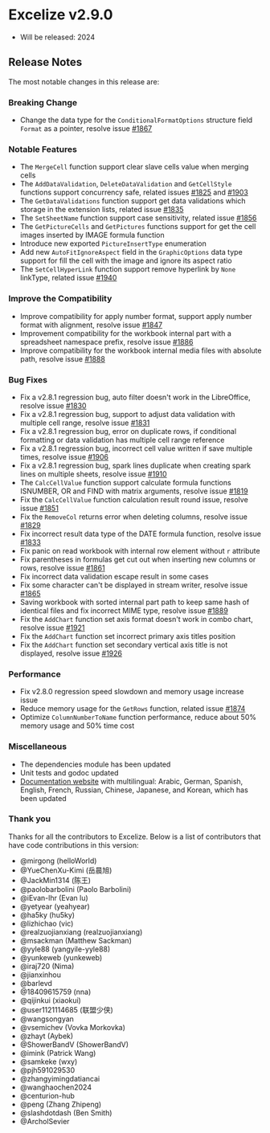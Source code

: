 # Excelize v2.9.0

* Will be released: 2024

## Release Notes

The most notable changes in this release are:

### Breaking Change

* Change the data type for the `ConditionalFormatOptions` structure field `Format` as a pointer, resolve issue [#1867](https://github.com/xuri/excelize/issues/1867)

### Notable Features

* The `MergeCell` function support clear slave cells value when merging cells
* The `AddDataValidation`, `DeleteDataValidation` and `GetCellStyle` functions support concurrency safe, related issues [#1825](https://github.com/xuri/excelize/issues/1825) and [#1903](https://github.com/xuri/excelize/issues/1903)
* The `GetDataValidations` function support get data validations which storage in the extension lists, related issue [#1835](https://github.com/xuri/excelize/issues/1835)
* The `SetSheetName` function support case sensitivity, related issue [#1856](https://github.com/xuri/excelize/issues/1856)
* The `GetPictureCells` and `GetPictures` functions support for get the cell images inserted by IMAGE formula function
* Introduce new exported `PictureInsertType` enumeration
* Add new `AutoFitIgnoreAspect` field in the `GraphicOptions` data type support for fill the cell with the image and ignore its aspect ratio
* The `SetCellHyperLink` function support remove hyperlink by `None` linkType, related issue [#1940](https://github.com/xuri/excelize/issues/1940)

### Improve the Compatibility

* Improve compatibility for apply number format, support apply number format with alignment, resolve issue [#1847](https://github.com/xuri/excelize/issues/1847)
* Improvement compatibility for the workbook internal part with a spreadsheet namespace prefix, resolve issue [#1886](https://github.com/xuri/excelize/issues/1886)
* Improve compatibility for the workbook internal media files with absolute path, resolve issue [#1888](https://github.com/xuri/excelize/issues/1888)

### Bug Fixes

* Fix a v2.8.1 regression bug, auto filter doesn't work in the LibreOffice, resolve issue [#1830](https://github.com/xuri/excelize/issues/1830)
* Fix a v2.8.1 regression bug, support to adjust data validation with multiple cell range, resolve issue [#1831](https://github.com/xuri/excelize/issues/1831)
* Fix a v2.8.1 regression bug, error on duplicate rows, if conditional formatting or data validation has multiple cell range reference
* Fix a v2.8.1 regression bug, incorrect cell value written if save multiple times, resolve issue [#1906](https://github.com/xuri/excelize/issues/1906)
* Fix a v2.8.1 regression bug, spark lines duplicate when creating spark lines on multiple sheets, resolve issue [#1910](https://github.com/xuri/excelize/issues/1910)
* The `CalcCellValue` function support calculate formula functions ISNUMBER, OR and FIND with matrix arguments, resolve issue [#1819](https://github.com/xuri/excelize/issues/1819)
* Fix the `CalcCellValue` function calculation result round issue, resolve issue [#1851](https://github.com/xuri/excelize/issues/1851)
* Fix the `RemoveCol` returns error when deleting columns, resolve issue [#1829](https://github.com/xuri/excelize/issues/1829)
* Fix incorrect result data type of the DATE formula function, resolve issue [#1833](https://github.com/xuri/excelize/issues/1833)
* Fix panic on read workbook with internal row element without `r` attribute
* Fix parentheses in formulas get cut out when inserting new columns or rows, resolve issue [#1861](https://github.com/xuri/excelize/issues/1861)
* Fix incorrect data validation escape result in some cases
* Fix some character can't be displayed in stream writer, resolve issue [#1865](https://github.com/xuri/excelize/issues/1865)
* Saving workbook with sorted internal part path to keep same hash of identical files and fix incorrect MIME type, resolve issue [#1889](https://github.com/xuri/excelize/issues/1889)
* Fix the `AddChart` function set axis format doesn't work in combo chart, resolve issue [#1921](https://github.com/xuri/excelize/issues/1921)
* Fix the `AddChart` function set incorrect primary axis titles position
* Fix the `AddChart` function set secondary vertical axis title is not displayed, resolve issue [#1926](https://github.com/xuri/excelize/issues/1926)

### Performance

* Fix v2.8.0 regression speed slowdown and memory usage increase issue
* Reduce memory usage for the `GetRows` function, related issue [#1874](https://github.com/xuri/excelize/issues/1874)
* Optimize `ColumnNumberToName` function performance, reduce about 50% memory usage and 50% time cost

### Miscellaneous

* The dependencies module has been updated
* Unit tests and godoc updated
* [Documentation website](https://xuri.me/excelize) with multilingual: Arabic, German, Spanish, English, French, Russian, Chinese, Japanese, and Korean, which has been updated

### Thank you

Thanks for all the contributors to Excelize. Below is a list of contributors that have code contributions in this version:

* @mirgong (helloWorld)
* @YueChenXu-Kimi (岳晨旭)
* @JackMin1314 (陈王)
* @paolobarbolini (Paolo Barbolini)
* @iEvan-lhr (Evan lu)
* @yetyear (yeahyear)
* @ha5ky (hu5ky)
* @lizhichao (vic)
* @realzuojianxiang (realzuojianxiang)
* @msackman (Matthew Sackman)
* @yyle88 (yangyile-yyle88)
* @yunkeweb (yunkeweb)
* @iraj720 (Nima)
* @jianxinhou
* @barlevd
* @18409615759 (nna)
* @qijinkui (xiaokui)
* @user1121114685 (联盟少侠)
* @wangsongyan
* @vsemichev (Vovka Morkovka)
* @zhayt (Aybek)
* @ShowerBandV (ShowerBandV)
* @imink (Patrick Wang)
* @samkeke (wxy)
* @pjh591029530
* @zhangyimingdatiancai
* @wanghaochen2024
* @centurion-hub
* @peng (Zhang Zhipeng)
* @slashdotdash (Ben Smith)
* @ArcholSevier
